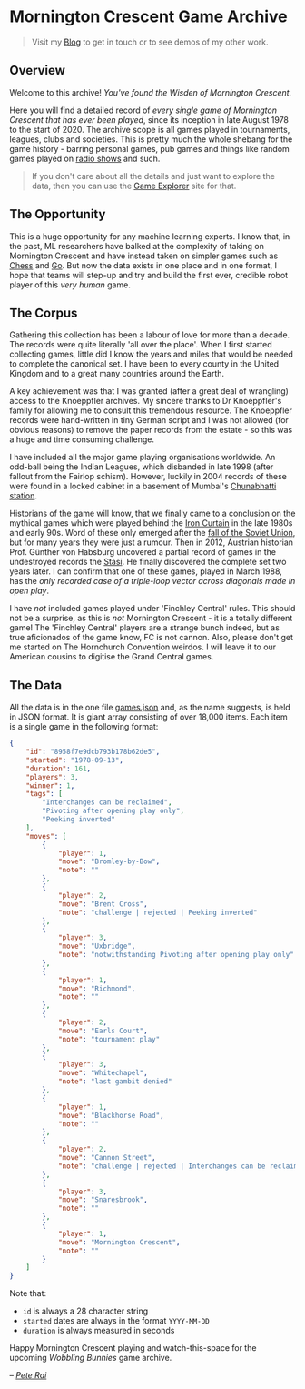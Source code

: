 # Mornington Crescent Game Archive

> Visit my [Blog](http://www.rai.org.uk) to get in touch or to see demos of my other work.

## Overview

Welcome to this archive! _You've found the Wisden of Mornington Crescent._

Here you will find a detailed record of _every single game of Mornington Crescent that has ever been played_, since its inception in late August 1978 to the start of 2020. The archive scope is all games played in tournaments, leagues, clubs and societies. This is pretty much the whole shebang for the game history - barring personal games, pub games and things like random games played on [radio shows](https://en.wikipedia.org/wiki/I%27m_Sorry_I_Haven%27t_a_Clue) and such.

> If you don't care about all the details and just want to explore the data, then you can use the [Game Explorer](http://rai.org.uk/mcga/) site for that.

## The Opportunity

This is a huge opportunity for any machine learning experts. I know that, in the past, ML researchers have balked at the complexity of taking on Mornington Crescent and have instead taken on simpler games such as [Chess](https://en.wikipedia.org/wiki/Deep_Blue_(chess_computer)) and [Go](https://en.wikipedia.org/wiki/AlphaGo). But now the data exists in one place and in one format, I hope that teams will step-up and try and build the first ever, credible robot player of this _very human_ game.

## The Corpus

Gathering this collection has been a labour of love for more than a decade. The records were quite literally 'all over the place'. When I first started collecting games, little did I know the years and miles that would be needed to complete the canonical set. I have been to every county in the United Kingdom and to a great many countries around the Earth.

A key achievement was that I was granted (after a great deal of wrangling) access to the Knoeppfler archives. My sincere thanks to Dr Knoeppfler's family for allowing me to consult this tremendous resource. The Knoeppfler records were hand-written in tiny German script and I was not allowed (for obvious reasons) to remove the paper records from the estate - so this was a huge and time consuming challenge.

I have included all the major game playing organisations worldwide. An odd-ball being the Indian Leagues, which disbanded in late 1998 (after fallout from the Fairlop schism). However, luckily in 2004 records of these were found in a locked cabinet in a basement of Mumbai's [Chunabhatti station](https://en.wikipedia.org/wiki/Chunabhatti_railway_station).

Historians of the game will know, that we finally came to a conclusion on the mythical games which were played behind the [Iron Curtain](https://en.wikipedia.org/wiki/Iron_Curtain) in the late 1980s and early 90s. Word of these only emerged after the [fall of the Soviet Union](https://en.wikipedia.org/wiki/Dissolution_of_the_Soviet_Union), but for many years they were just a rumour. Then in 2012, Austrian historian Prof. Günther von Habsburg uncovered a partial record of games in the undestroyed records the [Stasi](https://en.wikipedia.org/wiki/Stasi). He finally discovered the complete set two years later. I can confirm that one of these games, played in March 1988, has the _only recorded case of a triple-loop vector across diagonals made in open play_.

I have _not_ included games played under 'Finchley Central' rules. This should not be a surprise, as this is _not_ Mornington Crescent - it is a totally different game! The 'Finchley Central' players are a strange bunch indeed, but as true aficionados of the game know, FC is not cannon. Also, please don't get me started on The Hornchurch Convention weirdos. I will leave it to our American cousins to digitise the Grand Central games.

## The Data

All the data is in the one file [games.json](https://github.com/pete-rai/mornington-crescent-game-archive/blob/master/games.json) and, as the name suggests, is held in JSON format. It is giant array consisting of over 18,000 items. Each item is a single game in the following format:

```json
{
    "id": "8958f7e9dcb793b178b62de5",
    "started": "1978-09-13",
    "duration": 161,
    "players": 3,
    "winner": 1,
    "tags": [
        "Interchanges can be reclaimed",
        "Pivoting after opening play only",
        "Peeking inverted"
    ],
    "moves": [
        {
            "player": 1,
            "move": "Bromley-by-Bow",
            "note": ""
        },
        {
            "player": 2,
            "move": "Brent Cross",
            "note": "challenge | rejected | Peeking inverted"
        },
        {
            "player": 3,
            "move": "Uxbridge",
            "note": "notwithstanding Pivoting after opening play only"
        },
        {
            "player": 1,
            "move": "Richmond",
            "note": ""
        },
        {
            "player": 2,
            "move": "Earls Court",
            "note": "tournament play"
        },
        {
            "player": 3,
            "move": "Whitechapel",
            "note": "last gambit denied"
        },
        {
            "player": 1,
            "move": "Blackhorse Road",
            "note": ""
        },
        {
            "player": 2,
            "move": "Cannon Street",
            "note": "challenge | rejected | Interchanges can be reclaimed"
        },
        {
            "player": 3,
            "move": "Snaresbrook",
            "note": ""
        },
        {
            "player": 1,
            "move": "Mornington Crescent",
            "note": ""
        }
    ]
}
```

Note that:

* ```id``` is always a 28 character string
* ```started``` dates are always in the format ```YYYY-MM-DD```
* ```duration``` is always measured in seconds

Happy Mornington Crescent playing and watch-this-space for the upcoming _Wobbling Bunnies_ game archive.

_– [Pete Rai](http://www.rai.org.uk)_
